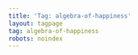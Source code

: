 ```yaml
---
title: 'Tag: algebra-of-happiness'
layout: tagpage
tag: algebra-of-happiness
robots: noindex
---
```


